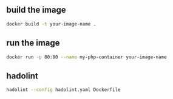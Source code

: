 ## build the image

```bash
docker build -t your-image-name .
```

## run the image

```bash
docker run -p 80:80 --name my-php-container your-image-name
```

## hadolint

```bash
hadolint --config hadolint.yaml Dockerfile
```
